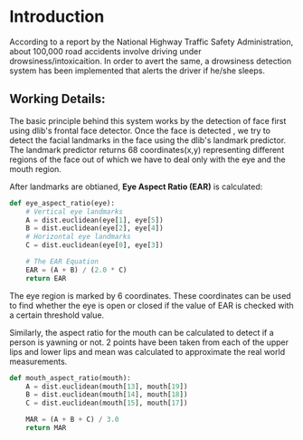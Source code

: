 # Introduction

According to a report by the National Highway Traffic Safety Administration, about 100,000 road accidents involve driving under drowsiness/intoxicaition. In order to avert the same, a drowsiness detection system has been implemented that alerts the driver if he/she sleeps.

## Working Details: 

The basic principle behind this system works by the detection of face first using dlib's frontal face detector. Once the face is detected , we try to detect the facial landmarks in the face using the dlib's landmark predictor. The landmark predictor returns 68 coordinates(x,y) representing different regions of the face out of which we have to deal only with the eye and the mouth region.

After landmarks are obtianed, <b>Eye Aspect Ratio (EAR)</b> is calculated: 

```python 
def eye_aspect_ratio(eye):
	# Vertical eye landmarks
	A = dist.euclidean(eye[1], eye[5])
	B = dist.euclidean(eye[2], eye[4])
	# Horizontal eye landmarks 
	C = dist.euclidean(eye[0], eye[3])

	# The EAR Equation 
	EAR = (A + B) / (2.0 * C)
	return EAR
```
The eye region is marked by 6 coordinates. These coordinates can be used to find whether the eye is open or closed if the value of EAR is checked with a certain threshold value.

Similarly, the aspect ratio for the mouth can be calculated to detect if a person is yawning or not. 2 points have been taken from each of the upper lips and lower lips and mean was calculated to approximate the real world measurements. 
```python 
def mouth_aspect_ratio(mouth): 
	A = dist.euclidean(mouth[13], mouth[19])
	B = dist.euclidean(mouth[14], mouth[18])
	C = dist.euclidean(mouth[15], mouth[17])

	MAR = (A + B + C) / 3.0
	return MAR
```
